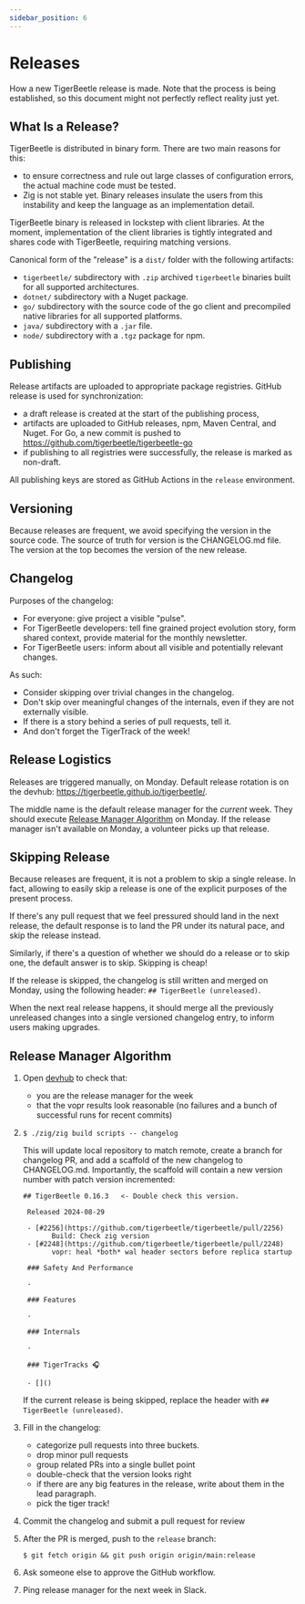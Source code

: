 ```yaml
---
sidebar_position: 6
---
```


# Releases

How a new TigerBeetle release is made. Note that the process is being
established, so this document might not perfectly reflect reality just yet.

## What Is a Release?

TigerBeetle is distributed in binary form. There are two main reasons for this:

- to ensure correctness and rule out large classes of configuration errors, the
  actual machine code must be tested.
- Zig is not stable yet. Binary releases insulate the users from this
  instability and keep the language as an implementation detail.

TigerBeetle binary is released in lockstep with client libraries. At the moment,
implementation of the client libraries is tightly integrated and shares code
with TigerBeetle, requiring matching versions.

Canonical form of the "release" is a `dist/` folder with the following
artifacts:

- `tigerbeetle/` subdirectory with `.zip` archived `tigerbeetle` binaries built
  for all supported architectures.
- `dotnet/` subdirectory with a Nuget package.
- `go/` subdirectory with the source code of the go client and precompiled
  native libraries for all supported platforms.
- `java/` subdirectory with a `.jar` file.
- `node/` subdirectory with a `.tgz` package for npm.

## Publishing

Release artifacts are uploaded to appropriate package registries. GitHub release
is used for synchronization:

- a draft release is created at the start of the publishing process,
- artifacts are uploaded to GitHub releases, npm, Maven Central, and Nuget. For
  Go, a new commit is pushed to <https://github.com/tigerbeetle/tigerbeetle-go>
- if publishing to all registries were successfully, the release is marked as
  non-draft.

All publishing keys are stored as GitHub Actions in the `release` environment.

## Versioning

Because releases are frequent, we avoid specifying the version in the source
code. The source of truth for version is the CHANGELOG.md file. The version at
the top becomes the version of the new release.

## Changelog

Purposes of the changelog:

- For everyone: give project a visible "pulse".
- For TigerBeetle developers: tell fine grained project evolution story, form
  shared context, provide material for the monthly newsletter.
- For TigerBeetle users: inform about all visible and potentially relevant
  changes.

As such:

- Consider skipping over trivial changes in the changelog.
- Don't skip over meaningful changes of the internals, even if they are not
  externally visible.
- If there is a story behind a series of pull requests, tell it.
- And don't forget the TigerTrack of the week!

## Release Logistics

Releases are triggered manually, on Monday. Default release rotation is on the
devhub: <https://tigerbeetle.github.io/tigerbeetle/>.

The middle name is the default release manager for the _current_ week. They should execute [Release
Manager Algorithm](#release-manager-algorithm) on Monday. If the release manager isn't available on
Monday, a volunteer picks up that release.

## Skipping Release

Because releases are frequent, it is not a problem to skip a single release. In fact, allowing to
easily skip a release is one of the explicit purposes of the present process.

If there's any pull request that we feel pressured should land in the next release, the default
response is to land the PR under its natural pace, and skip the release instead.

Similarly, if there's a question of whether we should do a release or to skip one, the default
answer is to skip. Skipping is cheap!

If the release is skipped, the changelog is still written and merged on Monday, using the following
header: `## TigerBeetle (unreleased)`.

When the next real release happens, it should merge all the previously unreleased changes into a
single versioned changelog entry, to inform users making upgrades.

## Release Manager Algorithm

1. Open [devhub](https://tigerbeetle.github.io/tigerbeetle/) to check that:
   - you are the release manager for the week
   - that the vopr results look reasonable (no failures and a bunch of successful runs for recent
     commits)

2. ```console
   $ ./zig/zig build scripts -- changelog
   ```
   This will update local repository to match remote, create a branch for changelog PR, and add a
   scaffold of the new changelog to CHANGELOG.md. Importantly, the scaffold will contain a new
   version number with patch version incremented:

   ```
   ## TigerBeetle 0.16.3   <- Double check this version.

    Released 2024-08-29

    - [#2256](https://github.com/tigerbeetle/tigerbeetle/pull/2256)
          Build: Check zig version
    - [#2248](https://github.com/tigerbeetle/tigerbeetle/pull/2248)
          vopr: heal *both* wal header sectors before replica startup

    ### Safety And Performance

    -

    ### Features

    -

    ### Internals

    -

    ### TigerTracks 🎧

    - []()
    ```

    If the current release is being skipped, replace the header with `## TigerBeetle (unreleased)`.

3. Fill in the changelog:
   - categorize pull requests into three buckets.
   - drop minor pull requests
   - group related PRs into a single bullet point
   - double-check that the version looks right
   - if there are any big features in the release, write about them in the lead paragraph.
   - pick the tiger track!

4. Commit the changelog and submit a pull request for review

5. After the PR is merged, push to the `release` branch:

   ```console
   $ git fetch origin && git push origin origin/main:release
   ```
6. Ask someone else to approve the GitHub workflow.

7. Ping release manager for the next week in Slack.
